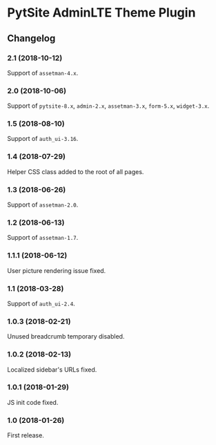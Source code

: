 # PytSite AdminLTE Theme Plugin


## Changelog


### 2.1 (2018-10-12)

Support of `assetman-4.x`.


### 2.0 (2018-10-06)

Support of `pytsite-8.x`, `admin-2.x`, `assetman-3.x`, `form-5.x`,
`widget-3.x`.


### 1.5 (2018-08-10)

Support of `auth_ui-3.16`.


### 1.4 (2018-07-29)

Helper CSS class added to the root of all pages.


### 1.3 (2018-06-26)

Support of `assetman-2.0`.


### 1.2 (2018-06-13)

Support of `assetman-1.7`.


### 1.1.1 (2018-06-12)

User picture rendering issue fixed.


### 1.1 (2018-03-28)

Support of `auth_ui-2.4`.


### 1.0.3 (2018-02-21)

Unused breadcrumb temporary disabled.


### 1.0.2 (2018-02-13)

Localized sidebar's URLs fixed.


### 1.0.1 (2018-01-29)

JS init code fixed.


### 1.0 (2018-01-26)

First release.
